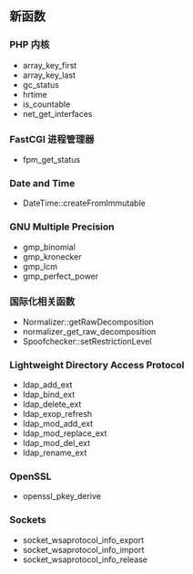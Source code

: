 新函数
------

### PHP 内核

-   <span class="simpara"> <span
    class="function">array\_key\_first</span> </span>
-   <span class="simpara"> <span
    class="function">array\_key\_last</span> </span>
-   <span class="simpara"> <span class="function">gc\_status</span>
    </span>
-   <span class="simpara"> <span class="function">hrtime</span> </span>
-   <span class="simpara"> <span class="function">is\_countable</span>
    </span>
-   <span class="simpara"> <span
    class="function">net\_get\_interfaces</span> </span>

### FastCGI 进程管理器

-   <span class="simpara"> <span
    class="function">fpm\_get\_status</span> </span>

### Date and Time

-   <span class="simpara"> <span
    class="methodname">DateTime::createFromImmutable</span> </span>

### GNU Multiple Precision

-   <span class="simpara"> <span class="function">gmp\_binomial</span>
    </span>
-   <span class="simpara"> <span class="function">gmp\_kronecker</span>
    </span>
-   <span class="simpara"> <span class="function">gmp\_lcm</span>
    </span>
-   <span class="simpara"> <span
    class="function">gmp\_perfect\_power</span> </span>

### 国际化相关函数

-   <span class="simpara"> <span
    class="methodname">Normalizer::getRawDecomposition</span> </span>
-   <span class="simpara"> <span
    class="function">normalizer\_get\_raw\_decomposition</span> </span>
-   <span class="simpara"> <span
    class="methodname">Spoofchecker::setRestrictionLevel</span> </span>

### Lightweight Directory Access Protocol

-   <span class="simpara"><span
    class="function">ldap\_add\_ext</span></span>
-   <span class="simpara"><span
    class="function">ldap\_bind\_ext</span></span>
-   <span class="simpara"><span
    class="function">ldap\_delete\_ext</span></span>
-   <span class="simpara"><span
    class="function">ldap\_exop\_refresh</span></span>
-   <span class="simpara"><span
    class="function">ldap\_mod\_add\_ext</span></span>
-   <span class="simpara"><span
    class="function">ldap\_mod\_replace\_ext</span></span>
-   <span class="simpara"><span
    class="function">ldap\_mod\_del\_ext</span></span>
-   <span class="simpara"><span
    class="function">ldap\_rename\_ext</span></span>

### OpenSSL

-   <span class="simpara"> <span
    class="function">openssl\_pkey\_derive</span> </span>

### Sockets

-   <span class="simpara"> <span
    class="function">socket\_wsaprotocol\_info\_export</span> </span>
-   <span class="simpara"> <span
    class="function">socket\_wsaprotocol\_info\_import</span> </span>
-   <span class="simpara"> <span
    class="function">socket\_wsaprotocol\_info\_release</span> </span>
